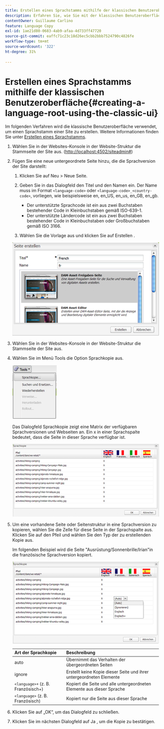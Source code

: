 ```yaml
---
title: Erstellen eines Sprachstamms mithilfe der klassischen Benutzeroberfläche
description: Erfahren Sie, wie Sie mit der klassischen Benutzeroberfläche einen Sprachstamm in Adobe Experience Manager erstellen.
contentOwner: Guillaume Carlino
feature: Language Copy
exl-id: 1ae21d80-0683-4ab9-afaa-4d733ff47720
source-git-commit: eaffc71c23c18d26ec5cbb2bbb7524790c4826fe
workflow-type: tm+mt
source-wordcount: '322'
ht-degree: 31%

---
```


# Erstellen eines Sprachstamms mithilfe der klassischen Benutzeroberfläche{#creating-a-language-root-using-the-classic-ui}

Im folgenden Verfahren wird die klassische Benutzeroberfläche verwendet, um einen Sprachstamm einer Site zu erstellen. Weitere Informationen finden Sie unter [Erstellen eines Sprachstamms](/help/sites-administering/tc-prep.md#creating-a-language-root).

1. Wählen Sie in der Websites-Konsole in der Website-Struktur die Stammseite der Site aus. ([http://localhost:4502/siteadmin#](http://localhost:4502/siteadmin#))
1. Fügen Sie eine neue untergeordnete Seite hinzu, die die Sprachversion der Site darstellt:

   1. Klicken Sie auf Neu > Neue Seite.
   1. Geben Sie in das Dialogfeld den Titel und den Namen ein. Der Name muss im Format `<language-code>` oder `<language-code>_<country-code>`, vorliegen, wie beispielsweise en, en_US, en_us, en_GB, en_gb.

      * Der unterstützte Sprachcode ist ein aus zwei Buchstaben bestehender Code in Kleinbuchstaben gemäß ISO-639-1.
      * Der unterstützte Ländercode ist ein aus zwei Buchstaben bestehender Code in Kleinbuchstaben oder Großbuchstaben gemäß ISO 3166.

   1. Wählen Sie die Vorlage aus und klicken Sie auf Erstellen .

   ![newpagefr](assets/newpagefr.png)

1. Wählen Sie in der Websites-Konsole in der Website-Struktur die Stammseite der Site aus.
1. Wählen Sie im Menü Tools die Option Sprachkopie aus.

   ![toolslanguagecopy](assets/toolslanguagecopy.png)

   Das Dialogfeld Sprachkopie zeigt eine Matrix der verfügbaren Sprachversionen und Webseiten an. Ein x in einer Sprachspalte bedeutet, dass die Seite in dieser Sprache verfügbar ist.

   ![languagecopydialog](assets/languagecopydialog.png)

1. Um eine vorhandene Seite oder Seitenstruktur in eine Sprachversion zu kopieren, wählen Sie die Zelle für diese Seite in der Sprachspalte aus. Klicken Sie auf den Pfeil und wählen Sie den Typ der zu erstellenden Kopie aus.

   Im folgenden Beispiel wird die Seite &quot;Ausrüstung/Sonnenbrille/Irian&quot;in die französische Sprachversion kopiert.

   ![languagecopydilogdropdown](assets/languagecopydilogdropdown.png)

   | Art der Sprachkopie | Beschreibung |
   |---|---|
   | auto | Übernimmt das Verhalten der übergeordneten Seiten |
   | ignore | Erstellt keine Kopie dieser Seite und ihrer untergeordneten Elemente |
   | `<language>+` (z. B. Französisch+) | Kopiert die Seite und alle untergeordneten Elemente aus dieser Sprache |
   | `<language>` (z. B. Französisch) | Kopiert nur die Seite aus dieser Sprache |

1. Klicken Sie auf „OK“, um das Dialogfeld zu schließen.
1. Klicken Sie im nächsten Dialogfeld auf Ja , um die Kopie zu bestätigen.
